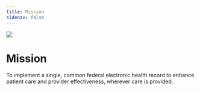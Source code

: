 ```yaml
---
title: Mission
sidenav: false
---
```

![](images/fehrmlogo.png)

# Mission

To implement a single, common federal electronic health record to enhance patient care and provider effectiveness, wherever care is provided.